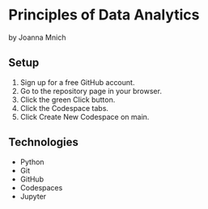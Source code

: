 # Principles of Data Analytics

by Joanna Mnich

## Setup

1. Sign up for a free GitHub account.
2. Go to the repository page in your browser.
3. Click the green Click button.
4. Click the Codespace tabs.
5. Click Create New Codespace on  main.

## Technologies
- Python
- Git
- GitHub
- Codespaces
- Jupyter
